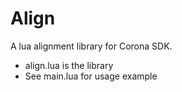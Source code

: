 Align
=====

A lua alignment library for Corona SDK.
* align.lua is the library
* See main.lua for usage example
